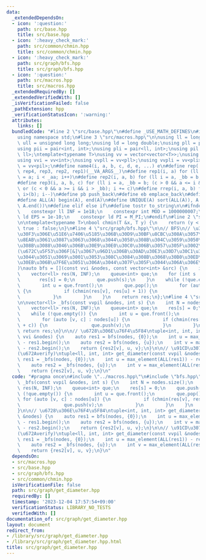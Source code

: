 ```yaml
---
data:
  _extendedDependsOn:
  - icon: ':question:'
    path: src/base.hpp
    title: src/base.hpp
  - icon: ':heavy_check_mark:'
    path: src/common/chmin.hpp
    title: src/common/chmin.hpp
  - icon: ':heavy_check_mark:'
    path: src/graph/bfs.hpp
    title: src/graph/bfs.hpp
  - icon: ':question:'
    path: src/macros.hpp
    title: src/macros.hpp
  _extendedRequiredBy: []
  _extendedVerifiedWith: []
  _isVerificationFailed: false
  _pathExtension: hpp
  _verificationStatusIcon: ':warning:'
  attributes:
    links: []
  bundledCode: "#line 2 \"src/base.hpp\"\n#define _USE_MATH_DEFINES\n#include <bits/stdc++.h>\n\
    using namespace std;\n#line 3 \"src/macros.hpp\"\n\nusing ll = long long;\nusing\
    \ ull = unsigned long long;\nusing ld = long double;\nusing pll = pair<ll, ll>;\n\
    using pii = pair<int, int>;\nusing pli = pair<ll, int>;\nusing pil = pair<int,\
    \ ll>;\ntemplate<typename T>\nusing vv = vector<vector<T>>;\nusing vvl = vv<ll>;\n\
    using vvi = vv<int>;\nusing vvpll = vv<pll>;\nusing vvpli = vv<pli>;\nusing vvpil\
    \ = vv<pil>;\n#define name4(i, a, b, c, d, e, ...) e\n#define rep(...) name4(__VA_ARGS__,\
    \ rep4, rep3, rep2, rep1)(__VA_ARGS__)\n#define rep1(i, a) for (ll i = 0, _aa\
    \ = a; i < _aa; i++)\n#define rep2(i, a, b) for (ll i = a, _bb = b; i < _bb; i++)\n\
    #define rep3(i, a, b, c) for (ll i = a, _bb = b; (c > 0 && a <= i && i < _bb)\
    \ or (c < 0 && a >= i && i > _bb); i += c)\n#define rrep(i, a, b) for (ll i=(a);\
    \ i>(b); i--)\n#define pb push_back\n#define eb emplace_back\n#define mkp make_pair\n\
    #define ALL(A) begin(A), end(A)\n#define UNIQUE(A) sort(ALL(A)), A.erase(unique(ALL(A)),\
    \ A.end())\n#define elif else if\n#define tostr to_string\n\n#ifndef CONSTANTS\n\
    \    constexpr ll INF = 1e18;\n    constexpr int MOD = 1000000007;\n    constexpr\
    \ ld EPS = 1e-10;\n    constexpr ld PI = M_PI;\n#endif\n#line 2 \"src/common/chmin.hpp\"\
    \n\ntemplate<typename T>\nbool chmin(T &x, T y) {\n    return (y < x) ? x = y,\
    \ true : false;\n}\n#line 4 \"src/graph/bfs.hpp\"\n\n// BFS\n// \u30FB\u30E1\u30A4\
    \u30F3\u306E\u51E6\u7406\u5185\u306B\u30D9\u30BF\u8CBC\u308A\u3057\u3066\u4E2D\
    \u8EAB\u3061\u3087\u3063\u3068\u3044\u3058\u308B\u304C\u3059\u3050\u3067\u304D\
    \u308B\u3088\u3046\u306B\u30E9\u30E0\u30C0\u306B\u3057\u305F\u3002\n// \u3000\
    (\u672C\u5F53\u306F[&]\u3067\u96D1\u306B\u30AD\u30E3\u30D7\u30C1\u30E3\u3057\u305F\
    \u3044\u3051\u3069\u3001\u3053\u308C\u3084\u308B\u3068\u30B0\u30ED\u30FC\u30D0\
    \u30EB\u306B\u7F6E\u3051\u306A\u3044\u307F\u305F\u3044\u306A\u306E\u3067\u3002\
    )\nauto bfs = [](const vvi &nodes, const vector<int> &src) {\n    int N = nodes.size();\n\
    \    vector<ll> res(N, INF);\n    queue<int> que;\n    for (int s : src) {\n \
    \       res[s] = 0;\n        que.push(s);\n    }\n    while (!que.empty()) {\n\
    \        int u = que.front();\n        que.pop();\n        for (auto v : nodes[u])\
    \ {\n            if (chmin(res[v], res[u] + 1)) {\n                que.push(v);\n\
    \            }\n        }\n    }\n    return res;\n};\n#line 4 \"src/graph/get_diameter.hpp\"\
    \n\nvector<ll> _bfs(const vvpil &nodes, int s) {\n    int N = nodes.size();\n\
    \    vector<ll> res(N, INF);\n    queue<int> que;\n    res[s] = 0;\n    que.push(s);\n\
    \    while (!que.empty()) {\n        int u = que.front();\n        que.pop();\n\
    \        for (auto [v, c] : nodes[u]) {\n            if (chmin(res[v], res[u]\
    \ + c)) {\n                que.push(v);\n            }\n        }\n    }\n   \
    \ return res;\n}\n\n// \u6728\u306E\u76F4\u5F84\ntuple<int, int, int> get_diameter(const\
    \ vvi &nodes) {\n    auto res1 = bfs(nodes, {0});\n    int u = max_element(ALL(res1))\
    \ - res1.begin();\n    auto res2 = bfs(nodes, {u});\n    int v = max_element(ALL(res2))\
    \ - res2.begin();\n    return {res2[v], u, v};\n}\n\n// \u91CD\u307F\u4ED8\u304D\
    (\u672Averify)\ntuple<ll, int, int> get_diameter(const vvpil &nodes) {\n    auto\
    \ res1 = _bfs(nodes, {0});\n    int u = max_element(ALL(res1)) - res1.begin();\n\
    \    auto res2 = _bfs(nodes, {u});\n    int v = max_element(ALL(res2)) - res2.begin();\n\
    \    return {res2[v], u, v};\n}\n"
  code: "#pragma once\n#include \"../macros.hpp\"\n#include \"bfs.hpp\"\n\nvector<ll>\
    \ _bfs(const vvpil &nodes, int s) {\n    int N = nodes.size();\n    vector<ll>\
    \ res(N, INF);\n    queue<int> que;\n    res[s] = 0;\n    que.push(s);\n    while\
    \ (!que.empty()) {\n        int u = que.front();\n        que.pop();\n       \
    \ for (auto [v, c] : nodes[u]) {\n            if (chmin(res[v], res[u] + c)) {\n\
    \                que.push(v);\n            }\n        }\n    }\n    return res;\n\
    }\n\n// \u6728\u306E\u76F4\u5F84\ntuple<int, int, int> get_diameter(const vvi\
    \ &nodes) {\n    auto res1 = bfs(nodes, {0});\n    int u = max_element(ALL(res1))\
    \ - res1.begin();\n    auto res2 = bfs(nodes, {u});\n    int v = max_element(ALL(res2))\
    \ - res2.begin();\n    return {res2[v], u, v};\n}\n\n// \u91CD\u307F\u4ED8\u304D\
    (\u672Averify)\ntuple<ll, int, int> get_diameter(const vvpil &nodes) {\n    auto\
    \ res1 = _bfs(nodes, {0});\n    int u = max_element(ALL(res1)) - res1.begin();\n\
    \    auto res2 = _bfs(nodes, {u});\n    int v = max_element(ALL(res2)) - res2.begin();\n\
    \    return {res2[v], u, v};\n}\n"
  dependsOn:
  - src/macros.hpp
  - src/base.hpp
  - src/graph/bfs.hpp
  - src/common/chmin.hpp
  isVerificationFile: false
  path: src/graph/get_diameter.hpp
  requiredBy: []
  timestamp: '2023-12-04 17:57:54+09:00'
  verificationStatus: LIBRARY_NO_TESTS
  verifiedWith: []
documentation_of: src/graph/get_diameter.hpp
layout: document
redirect_from:
- /library/src/graph/get_diameter.hpp
- /library/src/graph/get_diameter.hpp.html
title: src/graph/get_diameter.hpp
---
```

